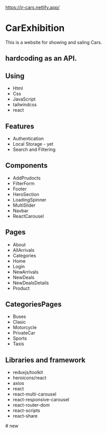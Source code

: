 
https://jr-cars.netlify.app/

# CarExhibition

This is a website for showing and saling Cars.


## hardcoding as an API.


## Using  
- Html
- Css
- JavaScript
- tailwindcss
- react


## Features

- Authentication
- Local Storage - yet
- Search and Filtering 



## Components
- AddPrudocts
- FilterForm
- Footer
- HeroSection
- LoadingSpinner
- MultiSlider
- Navbar
- ReactCarousel

## Pages
- About
- AllArrivals
- Categories
- Home 
- Login
- NewArrivals
- NewDeals
- NewDealsDetails
- Product

## CategoriesPages
- Buses
- Clasic
- Motorcycle
- PrivateCar
- Sports
- Taxis


## Libraries and framework
- reduxjs/toolkit
- heroicons/react
- axios
- react
- react-multi-carousel
- react-responsive-carousel
- react-router-dom
- react-scripts
- react-share


#   n e w  
 